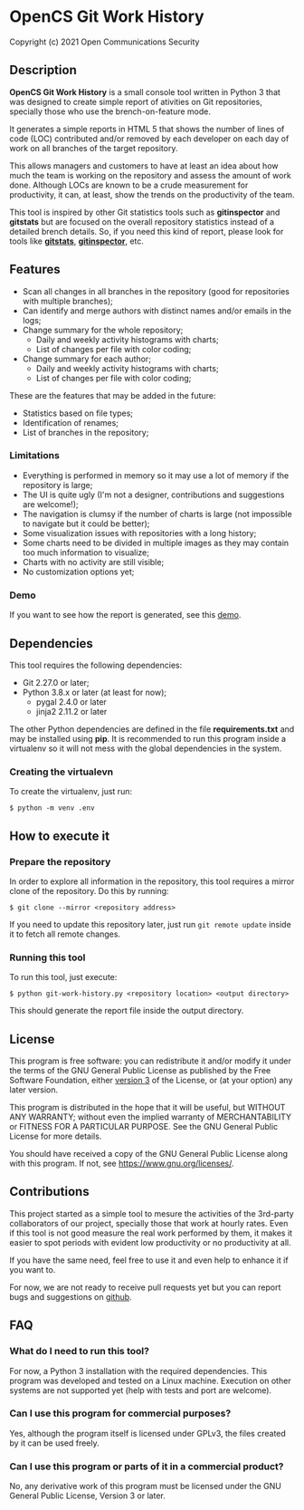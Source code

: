 # OpenCS Git Work History
Copyright (c) 2021 Open Communications Security

## Description

**OpenCS Git Work History** is a small console tool written in Python 3 that
was designed to create simple report of ativities on Git repositories, specially
those who use the brench-on-feature mode.

It generates a simple reports in HTML 5 that shows the number of lines of code (LOC) 
contributed and/or removed by each developer on each day of work on all
branches of the target repository.

This allows managers and customers to have at least an idea about how
much the team is working on the repository and assess the amount of 
work done. Although LOCs are known to be a crude measurement for
productivity, it can, at least, show the trends on the productivity
of the team.

This tool is inspired by other Git statistics tools such as
**gitinspector** and **gitstats** but are focused on the overall
repository statistics instead of a detailed brench details. So, if
you need this kind of report, please look for tools like 
[**gitstats**](http://gitstats.sourceforge.net/), 
[**gitinspector**](https://github.com/ejwa/gitinspector), etc.

## Features

* Scan all changes in all branches in the repository (good for repositories with multiple branches);
* Can identify and merge authors with distinct names and/or emails in the logs;
* Change summary for the whole repository;
    * Daily and weekly activity histograms with charts;
    * List of changes per file with color coding;
* Change summary for each author;
    * Daily and weekly activity histograms with charts;
    * List of changes per file with color coding;

These are the features that may be added in the future:

* Statistics based on file types;
* Identification of renames;
* List of branches in the repository;

### Limitations

* Everything is performed in memory so it may use a lot of memory if the repository is large;
* The UI is quite ugly (I'm not a designer, contributions and suggestions are welcome!);
* The navigation is clumsy if the number of charts is large (not impossible to navigate but it could be better);
* Some visualization issues with repositories with a long history;
* Some charts need to be divided in multiple images as they may contain too much information to visualize;
* Charts with no activity are still visible;
* No customization options yet;

### Demo

If you want to see how the report is generated, see this [demo](sample/index.html).

## Dependencies

This tool requires the following dependencies:

* Git 2.27.0 or later;
* Python 3.8.x or later (at least for now);
    * pygal 2.4.0 or later
    * jinja2 2.11.2 or later

The other Python dependencies are defined in the file 
**requirements.txt** and may be installed using **pip**.
It is recommended to run this program inside a virtualenv
so it will not mess with the global dependencies in the system.

### Creating the virtualevn

To create the virtualenv, just run:

```
$ python -m venv .env
```

## How to execute it

### Prepare the repository

In order to explore all information in the repository, this tool
requires a mirror clone of the repository. Do this by running:

```
$ git clone --mirror <repository address>
```

If you need to update this repository later, just run
``git remote update`` inside it to fetch all remote changes.

### Running this tool

To run this tool, just execute:

```
$ python git-work-history.py <repository location> <output directory>
```

This should generate the report file inside the output directory.

## License

This program is free software: you can redistribute it and/or modify
it under the terms of the GNU General Public License as published by
the Free Software Foundation, either [version 3](LICENSE.md) of the License, or
(at your option) any later version.

This program is distributed in the hope that it will be useful,
but WITHOUT ANY WARRANTY; without even the implied warranty of
MERCHANTABILITY or FITNESS FOR A PARTICULAR PURPOSE.  See the
GNU General Public License for more details.

You should have received a copy of the GNU General Public License
along with this program.  If not, see <https://www.gnu.org/licenses/>.

## Contributions

This project started as a simple tool to mesure the activities of the 3rd-party
collaborators of our project, specially those that work at hourly rates. Even if
this tool is not good measure the real work performed by them, it makes it easier
to spot periods with evident low productivity or no productivity at all.

If you have the same need, feel free to use it and even help to enhance it if 
you want to.

For now, we are not ready to receive pull requests yet but you can report bugs and
suggestions on [github](https://github.com/opencs/ocs-git-work-history/issues).

## FAQ

### What do I need to run this tool?

For now, a Python 3 installation with the required dependencies. This program was
developed and tested on a Linux machine. Execution on other systems are not
supported yet (help with tests and port are welcome).

### Can I use this program for commercial purposes?

Yes, although the program itself is licensed under GPLv3, the files created by
it can be used freely.

### Can I use this program or parts of it in a commercial product?

No, any derivative work of this program must be licensed under the
GNU General Public License, Version 3 or later.
